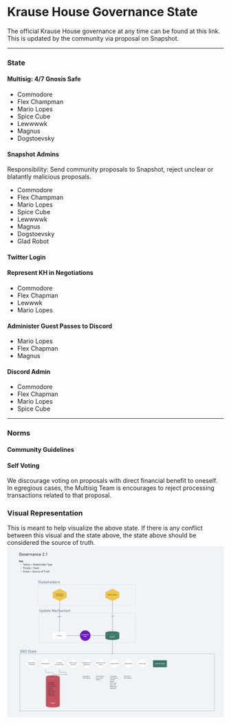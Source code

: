 # Krause House Governance State
The official Krause House governance at any time can be found at this link.  This is updated by the community via proposal on Snapshot.

---

### State
#### Multisig: 4/7 Gnosis Safe
- Commodore
- Flex Champman
- Mario Lopes
- Spice Cube
- Lewwwwk
- Magnus
- Dogstoevsky

#### Snapshot Admins
Responsibility: Send community proposals to Snapshot, reject unclear or blatantly malicious proposals.
- Commodore
- Flex Champman
- Mario Lopes
- Spice Cube
- Lewwwwk
- Magnus
- Dogstoevsky
- Glad Robot

#### Twitter Login

#### Represent KH in Negotiations
- Commodore
- Flex Chapman
- Lewwwk
- Mario Lopes

#### Administer Guest Passes to Discord
- Mario Lopes
- Flex Chapman
- Magnus

#### Discord Admin
- Commodore
- Flex Chapman
- Mario Lopes
- Spice Cube

---

### Norms
#### Community Guidelines

#### Self Voting
We discourage voting on proposals with direct financial benefit to oneself.  In egregious cases, the Multisig Team is encourages to reject processing transactions related to that proposal.


### Visual Representation
This is meant to help visualize the above state.  If there is any conflict between this visual and the state above, the state above should be considered the source of truth.
![org chart](./state.png)

